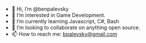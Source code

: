 - 👋 Hi, I’m @benpalevsky
- 👀 I’m interested in Game Development.
- 🌱 I’m currently learning Javascript, C#, Bash
- 💞️ I’m looking to collaborate on anything open source. 
- 📫 How to reach me: bpalevsky@gmail.com

<!---
benpalevsky/benpalevsky is a ✨ special ✨ repository because its `README.md` (this file) appears on your GitHub profile.
You can click the Preview link to take a look at your changes.
--->
